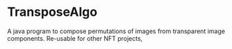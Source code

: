 # TransposeAlgo
A java program to compose permutations of images from transparent image components. Re-usable for other NFT projects, 
